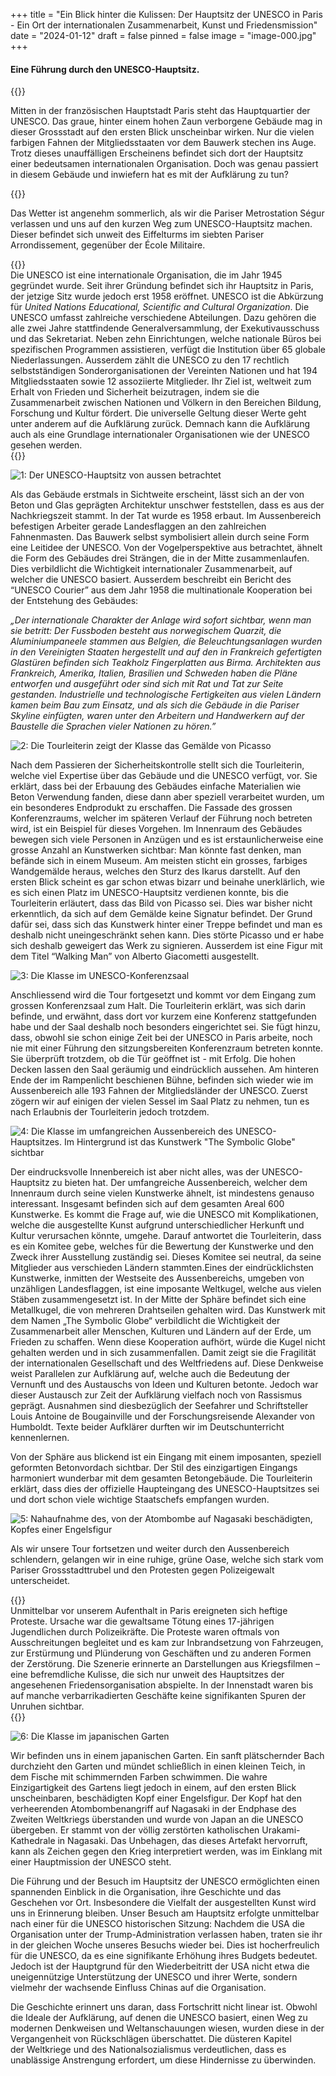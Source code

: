 +++
title = "Ein Blick hinter die Kulissen: Der Hauptsitz der UNESCO in Paris  - Ein Ort der internationalen Zusammenarbeit, Kunst und Friedensmission"
date = "2024-01-12"
draft = false
pinned = false
image = "image-000.jpg"
+++
#### Eine Führung durch den UNESCO-Hauptsitz.

{{<lead>}}

Mitten in der französischen Hauptstadt Paris steht das Hauptquartier der UNESCO. Das graue, hinter einem hohen Zaun verborgene Gebäude mag in dieser Grossstadt auf den ersten Blick unscheinbar wirken. Nur die vielen farbigen Fahnen der Mitgliedsstaaten vor dem Bauwerk stechen ins Auge. Trotz dieses unauffälligen Erscheinens befindet sich dort der Hauptsitz einer bedeutsamen internationalen Organisation. Doch was genau passiert in diesem Gebäude und inwiefern hat es mit der Aufklärung zu tun?

{{</lead>}}

Das Wetter ist angenehm sommerlich, als wir die Pariser Metrostation Ségur verlassen und uns auf den kurzen Weg zum UNESCO-Hauptsitz machen. Dieser befindet sich unweit des Eiffelturms im siebten Pariser Arrondissement, gegenüber der École Militaire.

{{<box>}}\
Die UNESCO ist eine internationale Organisation, die im Jahr 1945 gegründet wurde. Seit ihrer Gründung befindet sich ihr Hauptsitz in Paris, der jetzige Sitz wurde jedoch erst 1958 eröffnet. UNESCO ist die Abkürzung für *United Nations Educational, Scientific and Cultural Organization*. Die UNESCO umfasst zahlreiche verschiedene Abteilungen. Dazu gehören die alle zwei Jahre stattfindende Generalversammlung, der Exekutivausschuss und das Sekretariat. Neben zehn Einrichtungen, welche nationale Büros bei spezifischen Programmen assistieren, verfügt die Institution über 65 globale Niederlassungen. Ausserdem zählt die UNESCO zu den 17 rechtlich selbstständigen Sonderorganisationen der Vereinten Nationen und hat 194 Mitgliedsstaaten sowie 12 assoziierte Mitglieder. Ihr Ziel ist, weltweit zum Erhalt von Frieden und Sicherheit beizutragen, indem sie die Zusammenarbeit zwischen Nationen und Völkern in den Bereichen Bildung, Forschung und Kultur fördert.[](applewebdata://942DF6F9-FA14-4DC5-B277-F45B58C39073#_edn1) Die universelle Geltung dieser Werte geht unter anderem auf die Aufklärung zurück. Demnach kann die Aufklärung auch als eine Grundlage internationaler Organisationen wie der UNESCO gesehen werden. \
{{</box>}}

![1: Der UNESCO-Hauptsitz von aussen betrachtet](image-000.jpg)

Als das Gebäude erstmals in Sichtweite erscheint, lässt sich an der von Beton und Glas geprägten Architektur unschwer feststellen, dass es aus der Nachkriegszeit stammt. In der Tat wurde es 1958 erbaut. Im Aussenbereich befestigen Arbeiter gerade Landesflaggen an den zahlreichen Fahnenmasten. Das Bauwerk selbst symbolisiert allein durch seine Form eine Leitidee der UNESCO. Von der Vogelperspektive aus betrachtet, ähnelt die Form des Gebäudes drei Strängen, die in der Mitte zusammenlaufen. Dies verbildlicht die Wichtigkeit internationaler Zusammenarbeit, auf welcher die UNESCO basiert. Ausserdem beschreibt ein Bericht des “UNESCO Courier” aus dem Jahr 1958 die multinationale Kooperation bei der Entstehung des Gebäudes: 

*„Der internationale Charakter der Anlage wird sofort sichtbar, wenn man sie betritt: Der Fussboden besteht aus norwegischem Quarzit, die Aluminiumpaneele stammen aus Belgien, die Beleuchtungsanlagen wurden in den Vereinigten Staaten hergestellt und auf den in Frankreich gefertigten Glastüren befinden sich Teakholz Fingerplatten aus Birma. Architekten aus Frankreich, Amerika, Italien, Brasilien und Schweden haben die Pläne entworfen und ausgeführt oder sind sich mit Rat und Tat zur Seite gestanden. Industrielle und technologische Fertigkeiten aus vielen Ländern kamen beim Bau zum Einsatz, und als sich die Gebäude in die Pariser Skyline einfügten, waren unter den Arbeitern und Handwerkern auf der Baustelle die Sprachen vieler Nationen zu hören.”*

![2: Die Tourleiterin zeigt der Klasse das Gemälde von Picasso](image-003.jpg)

Nach dem Passieren der Sicherheitskontrolle stellt sich die Tourleiterin, welche viel Expertise über das Gebäude und die UNESCO verfügt, vor. Sie erklärt, dass bei der Erbauung des Gebäudes einfache Materialien wie Beton Verwendung fanden, diese dann aber speziell verarbeitet wurden, um ein besonderes Endprodukt zu erschaffen. Die Fassade des grossen Konferenzraums, welcher im späteren Verlauf der Führung noch betreten wird, ist ein Beispiel für dieses Vorgehen. Im Innenraum des Gebäudes bewegen sich viele Personen in Anzügen und es ist erstaunlicherweise eine grosse Anzahl an Kunstwerken sichtbar: Man könnte fast denken, man befände sich in einem Museum. Am meisten sticht ein grosses, farbiges Wandgemälde heraus, welches den Sturz des Ikarus darstellt. Auf den ersten Blick scheint es gar schon etwas bizarr und beinahe unerklärlich, wie es sich einen Platz im UNESCO-Hauptsitz verdienen konnte, bis die Tourleiterin erläutert, dass das Bild von Picasso sei. Dies war bisher nicht erkenntlich, da sich auf dem Gemälde keine Signatur befindet. Der Grund dafür sei, dass sich das Kunstwerk hinter einer Treppe befindet und man es deshalb nicht uneingeschränkt sehen kann. Dies störte Picasso und er habe sich deshalb geweigert das Werk zu signieren. Ausserdem ist eine Figur mit dem Titel “Walking Man” von Alberto Giacometti ausgestellt.

![3: Die Klasse im UNESCO-Konferenzsaal](image-017.jpg)

Anschliessend wird die Tour fortgesetzt und kommt vor dem Eingang zum grossen Konferenzsaal zum Halt. Die Tourleiterin erklärt, was sich darin befinde, und erwähnt, dass dort vor kurzem eine Konferenz stattgefunden habe und der Saal deshalb noch besonders eingerichtet sei. Sie fügt hinzu, dass, obwohl sie schon einige Zeit bei der UNESCO in Paris arbeite, noch nie mit einer Führung den sitzungsbereiten Konferenzraum betreten konnte. Sie überprüft trotzdem, ob die Tür geöffnet ist - mit Erfolg. Die hohen Decken lassen den Saal geräumig und eindrücklich aussehen. Am hinteren Ende der im Rampenlicht beschienen Bühne, befinden sich wieder wie im Aussenbereich alle 193 Fahnen der Mitgliedsländer der UNESCO. Zuerst zögern wir auf einigen der vielen Sessel im Saal Platz zu nehmen, tun es nach Erlaubnis der Tourleiterin jedoch trotzdem.

![4: Die Klasse im umfangreichen Aussenbereich des UNESCO-Hauptsitzes. Im Hintergrund ist das Kunstwerk "The Symbolic Globe" sichtbar](image-011.jpg)

Der eindrucksvolle Innenbereich ist aber nicht alles, was der UNESCO-Hauptsitz zu bieten hat. Der umfangreiche Aussenbereich, welcher dem Innenraum durch seine vielen Kunstwerke ähnelt, ist mindestens genauso interessant. Insgesamt befinden sich auf dem gesamten Areal 600 Kunstwerke.[](applewebdata://A591EB14-3264-416A-A5CF-9B6AB831C704#_edn1) Es kommt die Frage auf, wie die UNESCO mit Komplikationen, welche die ausgestellte Kunst aufgrund unterschiedlicher Herkunft und Kultur verursachen könnte, umgehe. Darauf antwortet die Tourleiterin, dass es ein Komitee gebe, welches für die Bewertung der Kunstwerke und den Zweck ihrer Ausstellung zuständig sei. Dieses Komitee sei neutral, da seine Mitglieder aus verschieden Ländern stammten.Eines der eindrücklichsten Kunstwerke, inmitten der Westseite des Aussenbereichs, umgeben von unzähligen Landesflaggen, ist eine imposante Weltkugel, welche aus vielen Stäben zusammengesetzt ist. In der Mitte der Sphäre befindet sich eine Metallkugel, die von mehreren Drahtseilen gehalten wird. Das Kunstwerk mit dem Namen „The Symbolic Globe“ verbildlicht die Wichtigkeit der Zusammenarbeit aller Menschen, Kulturen und Ländern auf der Erde, um Frieden zu schaffen. Wenn diese Kooperation aufhört, würde die Kugel nicht gehalten werden und in sich zusammenfallen. Damit zeigt sie die Fragilität der internationalen Gesellschaft und des Weltfriedens auf. Diese Denkweise weist Parallelen zur Aufklärung auf, welche auch die Bedeutung der Vernunft und des Austauschs von Ideen und Kulturen betonte. Jedoch war dieser Austausch zur Zeit der Aufklärung vielfach noch von Rassismus geprägt. Ausnahmen sind diesbezüglich der Seefahrer und Schriftsteller Louis Antoine de Bougainville und der Forschungsreisende Alexander von Humboldt. Texte beider Aufklärer durften wir im Deutschunterricht kennenlernen. 

Von der Sphäre aus blickend ist ein Eingang mit einem imposanten, speziell geformten Betonvordach sichtbar. Der Stil des einzigartigen Eingangs harmoniert wunderbar mit dem gesamten Betongebäude. Die Tourleiterin erklärt, dass dies der offizielle Haupteingang des UNESCO-Hauptsitzes sei und dort schon viele wichtige Staatschefs empfangen wurden.

![5: Nahaufnahme des, von der Atombombe auf Nagasaki beschädigten, Kopfes einer Engelsfigur](image-004.jpg)

Als wir unsere Tour fortsetzen und weiter durch den Aussenbereich schlendern, gelangen wir in eine ruhige, grüne Oase, welche sich stark vom Pariser Grossstadttrubel und den Protesten gegen Polizeigewalt unterscheidet.

{{<box>}}\
Unmittelbar vor unserem Aufenthalt in Paris ereigneten sich heftige Proteste. Ursache war die gewaltsame Tötung eines 17-jährigen Jugendlichen durch Polizeikräfte. Die Proteste waren oftmals von Ausschreitungen begleitet und es kam zur Inbrandsetzung von Fahrzeugen, zur Erstürmung und Plünderung von Geschäften und zu anderen Formen der Zerstörung. Die Szenerie erinnerte an Darstellungen aus Kriegsfilmen – eine befremdliche Kulisse, die sich nur unweit des Hauptsitzes der angesehenen Friedensorganisation abspielte. In der Innenstadt waren bis auf manche verbarrikadierten Geschäfte keine signifikanten Spuren der Unruhen sichtbar. \
{{</box>}}

![6: Die Klasse im japanischen Garten](image-007.jpg)

Wir befinden uns in einem japanischen Garten. Ein sanft plätschernder Bach durchzieht den Garten und mündet schließlich in einen kleinen Teich, in dem Fische mit schimmernden Farben schwimmen. Die wahre Einzigartigkeit des Gartens liegt jedoch in einem, auf den ersten Blick unscheinbaren, beschädigten Kopf einer Engelsfigur. Der Kopf hat den verheerenden Atombombenangriff auf Nagasaki in der Endphase des Zweiten Weltkriegs überstanden und wurde von Japan an die UNESCO übergeben. Er stammt von der völlig zerstörten katholischen Urakami-Kathedrale in Nagasaki. Das Unbehagen, das dieses Artefakt hervorruft, kann als Zeichen gegen den Krieg interpretiert werden, was im Einklang mit einer Hauptmission der UNESCO steht.

Die Führung und der Besuch im Hauptsitz der UNESCO ermöglichten einen spannenden Einblick in die Organisation, ihre Geschichte und das Geschehen vor Ort. Insbesondere die Vielfalt der ausgestellten Kunst wird uns in Erinnerung bleiben. Unser Besuch am Hauptsitz erfolgte unmittelbar nach einer für die UNESCO historischen Sitzung: Nachdem die USA die Organisation unter der Trump-Administration verlassen haben, traten sie ihr in der gleichen Woche unseres Besuchs wieder bei. Dies ist hocherfreulich für die UNESCO, da es eine signifikante Erhöhung ihres Budgets bedeutet. Jedoch ist der Hauptgrund für den Wiederbeitritt der USA nicht etwa die uneigennützige Unterstützung der UNESCO und ihrer Werte, sondern vielmehr der wachsende Einfluss Chinas auf die Organisation. 

Die Geschichte erinnert uns daran, dass Fortschritt nicht linear ist. Obwohl die Ideale der Aufklärung, auf denen die UNESCO basiert, einen Weg zu modernen Denkweisen und Weltanschauungen wiesen, wurden diese in der Vergangenheit von Rückschlägen überschattet. Die düsteren Kapitel der Weltkriege und des Nationalsozialismus verdeutlichen, dass es unablässige Anstrengung erfordert, um diese Hindernisse zu überwinden.
